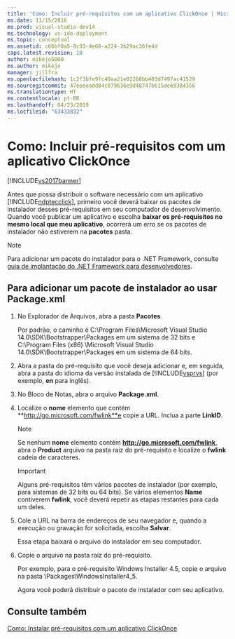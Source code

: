 ```yaml
---
title: 'Como: Incluir pré-requisitos com um aplicativo ClickOnce | Microsoft Docs'
ms.date: 11/15/2016
ms.prod: visual-studio-dev14
ms.technology: vs-ide-deployment
ms.topic: conceptual
ms.assetid: c66bf0a5-8c93-4e68-a224-3b29ac36fe4d
caps.latest.revision: 18
author: mikejo5000
ms.author: mikejo
manager: jillfra
ms.openlocfilehash: 1c2f3bfe9fc40aa21e02268bb403d7497ac41529
ms.sourcegitcommit: 47eeeeadd84c879636e9d48747b615de69384356
ms.translationtype: HT
ms.contentlocale: pt-BR
ms.lasthandoff: 04/23/2019
ms.locfileid: "63433832"
---
```

# <a name="how-to-include-prerequisites-with-a-clickonce-application"></a>Como: Incluir pré-requisitos com um aplicativo ClickOnce
[!INCLUDE[vs2017banner](../includes/vs2017banner.md)]

Antes que possa distribuir o software necessário com um aplicativo [!INCLUDE[ndptecclick](../includes/ndptecclick-md.md)], primeiro você deverá baixar os pacotes de instalador desses pré-requisitos em seu computador de desenvolvimento. Quando você publicar um aplicativo e escolha **baixar os pré-requisitos no mesmo local que meu aplicativo**, ocorrerá um erro se os pacotes de instalador não estiverem na **pacotes** pasta.  
  
> [!NOTE]
> Para adicionar um pacote do instalador para o .NET Framework, consulte [guia de implantação do .NET Framework para desenvolvedores](http://msdn.microsoft.com/library/ee942965\(v=vs.110\).aspx).  
  
## <a name="Package"></a> Para adicionar um pacote de instalador ao usar Package.xml  
  
1. No Explorador de Arquivos, abra a pasta **Pacotes**.  
  
     Por padrão, o caminho é C:\Program Files\Microsoft Visual Studio 14.0\SDK\Bootstrapper\Packages em um sistema de 32 bits e C:\Program Files (x86) \Microsoft Visual Studio 14.0\SDK\Bootstrapper\Packages em um sistema de 64 bits.  
  
2. Abra a pasta do pré-requisito que você deseja adicionar e, em seguida, abra a pasta do idioma da versão instalada de [!INCLUDE[vsprvs](../includes/vsprvs-md.md)] (por exemplo, **en** para inglês).  
  
3. No Bloco de Notas, abra o arquivo **Package.xml**.  
  
4. Localize o **nome** elemento que contém **http://go.microsoft.com/fwlink**e copie a URL. Inclua a parte **LinkID**.  
  
    > [!NOTE]
    > Se nenhum **nome** elemento contém **http://go.microsoft.com/fwlink**, abra o **Product** arquivo na pasta raiz do pré-requisito e localize o **fwlink** cadeia de caracteres.  
  
    > [!IMPORTANT]
    > Alguns pré-requisitos têm vários pacotes de instalador (por exemplo, para sistemas de 32 bits ou 64 bits). Se vários elementos **Name** contiverem **fwlink**, você deverá repetir as etapas restantes para cada um deles.  
  
5. Cole a URL na barra de endereços de seu navegador e, quando a execução ou gravação for solicitada, escolha **Salvar**.  
  
     Essa etapa baixará o arquivo do instalador em seu computador.  
  
6. Copie o arquivo na pasta raiz do pré-requisito.  
  
     Por exemplo, para o pré-requisito Windows Installer 4.5, copie o arquivo na pasta \Packages\WindowsInstaller4_5.  
  
     Agora você poderá distribuir o pacote de instalador com seu aplicativo.  
  
## <a name="see-also"></a>Consulte também  
 [Como: Instalar pré-requisitos com um aplicativo ClickOnce](../deployment/how-to-install-prerequisites-with-a-clickonce-application.md)
